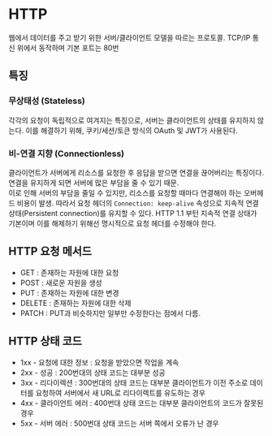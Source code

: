 # HTTP
웹에서 데이터를 주고 받기 위한 서버/클라이언트 모델을 따르는 프로토콜. TCP/IP 통신 위에서 동작하며 기본 포트는 80번

## 특징
### 무상태성 (Stateless)
각각의 요청이 독립적으로 여겨지는 특징으로, 서버는 클라이언트의 상태를 유지하지 않는다. 이를 해결하기 위해, 쿠키/세션/토큰 방식의 OAuth 및 JWT가 사용된다.

### 비-연결 지향 (Connectionless)
클라이언트가 서버에게 리소스를 요청한 후 응답을 받으면 연결을 끊어버리는 특징이다. 연결을 유지하게 되면 서버에 많은 부담을 줄 수 있기 때문.<br>
이로 인해 서버의 부담을 줄일 수 있지만, 리소스를 요청할 때마다 연결해야 하는 오버헤드 비용이 발생. 따라서 요청 헤더의 ```Connection: keep-alive``` 속성으로 지속적 연결 상태(Persistent connection)를 유지할 수 있다. HTTP 1.1 부턴 지속적 연결 상태가 기본이며 이를 해제하기 위해선 명시적으로 요청 헤더를 수정해야 한다.

## HTTP 요청 메서드
- GET : 존재하는 자원에 대한 요청
- POST : 새로운 자원을 생성
- PUT : 존재하는 자원에 대한 변경
- DELETE : 존재하는 자원에 대한 삭제
- PATCH : PUT과 비슷하지만 일부만 수정한다는 점에서 다름.


## HTTP 상태 코드
- 1xx - 요청에 대한 정보 : 요청을 받았으면 작업을 계속
- 2xx - 성공 : 200번대의 상태 코드는 대부분 성공
- 3xx - 리다이렉션 : 300번대의 상태 코드는 대부분 클라이언트가 이전 주소로 데이터를 요청하여 서버에서 새 URL로 리다이렉트를 유도하는 경우
- 4xx - 클라이언트 에러 : 400번대 상태 코드는 대부분 클라이언트의 코드가 잘못된 경우
- 5xx - 서버 에러 : 500번대 상태 코드는 서버 쪽에서 오류가 난 경우



